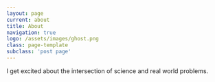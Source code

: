 ```yaml
---
layout: page
current: about
title: About
navigation: true
logo: /assets/images/ghost.png
class: page-template
subclass: 'post page'
---
```


I get excited about the intersection of science and real world problems.
